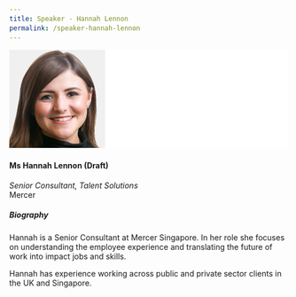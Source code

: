 ```yaml
---
title: Speaker - Hannah Lennon
permalink: /speaker-hannah-lennon
---
```


![Hannah Lennon](/images/speakers/Lennon-Hannah.jpg)

#### **Ms Hannah Lennon (Draft)**

*Senior Consultant, Talent Solutions*  
Mercer

##### **Biography**

Hannah is a Senior Consultant at Mercer Singapore. In her role she focuses on understanding the employee experience and translating the future of work into impact jobs and skills. 

Hannah has experience working across public and private sector clients in the UK and Singapore. 